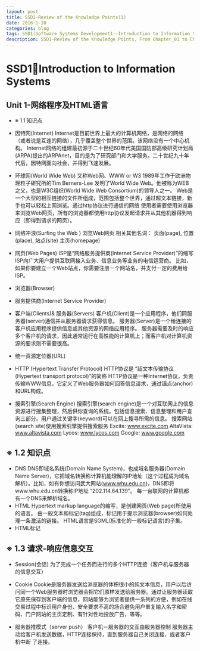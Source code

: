```yaml
---
layout: post
title: SSD1-Review of the Knowledge Points(1)
date: 2016-1-10
categories: blog
tags: SSD1(Software Systems Development1--Introduction to Information System)
description: SSD1-Review of the Knowledge Points. From Chapter_01 to Chapter_09
---
```


# SSD1Introduction to Information Systems

## Unit 1-网络程序及HTML语言

- ※ 1.1 知识点
- 因特网(Internet)
Internet是目前世界上最大的计算机网络，是网络的网络（或者说是互连的网络），几乎覆盖整个世界的范围。该网络没有一个中心机构。
Internet网络的组建最初源于二十世纪60年代美国国防部高级研究计划局(ARPA)提出的ARPAnet，目的是为了研究部门和大学服务。二十世纪九十年代后，因特网面向社会，并得到飞速发展。

- 环球网(World Wide Web)
又称Web网、WWW or W3
1989年工作于欧洲物理粒子研究所的Tim Berners-Lee 发明了World Wide Web。他被称为WEB之父，也是W3C组织(World Wide Web Consortium)的领导人之一。
Web是一个大型的相互链接的文件所组成，范围包括整个世界，通过超文本链接，新手也可以轻松上网浏览。通过http协议进行通信的网络
使用者需要使用浏览器来浏览Web网页，所有的浏览器都使用http协议发起请求并从其他机器得到响应（即得到请求的网页）。

- 网络冲浪(Surfing the Web )
浏览Web网页
相关其他名词：
页面(page), 位置(place), 站点(site)
主页(homepage)

- 网页(Web Pages) 
ISP是“网络服务提供商(Internet Service Provider)”的缩写
ISP向广大用户提供互联网接入业务、信息业务等业务的电信运营商。
比如，如果你要建立一个Web站点，你需要注册一个网站名，并支付一定的费用给ISP。

- 浏览器(Browser)
- 服务提供商(Internet Service Provider)
- 客户端(Clients)& 服务器(Servers)
客户机(Client)是一个应用程序，他们同服务器(server)通信并从服务器请求获得信息。
服务器(Server)是一个给连接的客户机应用程序提供信息或其他资源的网络应用程序。
服务器需要及时的响应多个客户机的请求，因此通常运行在高性能的计算机上；而客户机对计算机资源的要求则不需要很高。

- 统一资源定位器(URL) 
- HTTP (Hypertext Transfer Protocol)
HTTP协议是 “超文本传输协议(Hypertext transport protocol)”的简称
HTTP协议是一种Internet协议，负责传输WWW信息，它定义了Web服务器如何回答信息请求，通过锚点(anchor)和URL构成。

- 搜索引擎(Search Engine)
搜索引擎(search engine)是一个对互联网上的信息资源进行搜集整理，然后供你查询的系统。包括信息搜索、信息整理和用户查询三部分。用户通过关键字(keyword)可以在网上搜寻所需的信息。
搜索网站(search site)使用搜索引擎提供搜索服务
Excite: www.excite.com 
AltaVista: www.altavista.com 
Lycos: www.lycos.com 
Google: www.google.com

## ※ 1.2 知识点
- DNS
DNS即域名系统(Domain Name System)，也成域名服务器(Domain Name Server)，它把域名转换称计算机能理解的IP地址（这个过程成为域名解析）。比如，如有你想访问武大网站(www.whu.edu.cn)，DNS即将www.whu.edu.cn转换称IP地址 “202.114.64.139”。
每一台联网的计算机都有一个DNS来解析域名。
- HTML
Hypertext markup language的缩写，是创建网页(Web page)所使用的语言。
由一般文本和标记(tag)组成，标记用于提示浏览器(browser)如何处理一条激活的链接。
HTML语言是SGML(标准化的一般标记语言)的子集。
- HTML标记 


##  ※ 1.3 请求-响应信息交互
- Session(会话)
 为了完成一个任务而进行的多个HTTP连接（客户机与服务器的信息交互）
- Cookie
Cookie是服务器发送给浏览器的体积很小的纯文本信息，用户以后访问同一个Web服务器时浏览器会把它们原样发送给服务器。通过让服务器读取它原先保存到客户端的信息，网站能够为浏览者提供一系列的方便，例如在线交易过程中标识用户身份、安全要求不高的场合避免用户重复输入名字和密码、门户网站的主页定制、有针对性地投放广告，等等。 

- 服务器推模式（server push）
  客户机－服务器的交互由服务器控制
  服务器主动给客户机发送数据，HTTP连接保持，直到服务器自己关闭连接，或者客户机中断 了连接。










